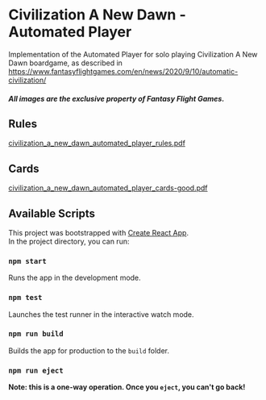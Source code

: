 # Civilization A New Dawn - Automated Player

Implementation of the Automated Player for solo playing Civilization A New Dawn boardgame, as described in https://www.fantasyflightgames.com/en/news/2020/9/10/automatic-civilization/

##### All images are the exclusive property of Fantasy Flight Games.

## Rules
[civilization_a_new_dawn_automated_player_rules.pdf](https://images-cdn.fantasyflightgames.com/filer_public/1f/25/1f252645-d10c-400a-8897-f894e1ae2cec/civilization_a_new_dawn_automated_player_rules.pdf)

## Cards
[civilization_a_new_dawn_automated_player_cards-good.pdf](https://images-cdn.fantasyflightgames.com/filer_public/a4/58/a458723c-3ff2-4cc3-a392-4ba181edbbe0/civilization_a_new_dawn_automated_player_cards-good.pdf)

## Available Scripts
This project was bootstrapped with [Create React App](https://github.com/facebook/create-react-app).\
In the project directory, you can run:

### `npm start`

Runs the app in the development mode.

### `npm test`

Launches the test runner in the interactive watch mode.

### `npm run build`

Builds the app for production to the `build` folder.

### `npm run eject`

**Note: this is a one-way operation. Once you `eject`, you can't go back!**
